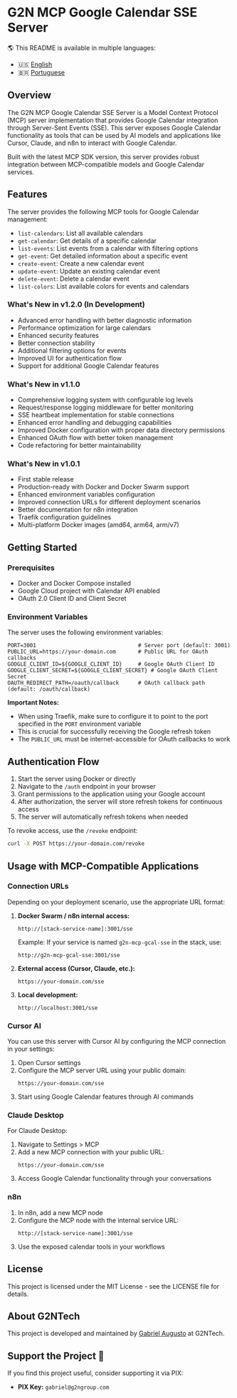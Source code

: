 # G2N MCP Google Calendar SSE Server

🌎 This README is available in multiple languages:
- 🇺🇸 [English](README.md)
- 🇧🇷 [Portuguese](README.pt-br.md)

## Overview

The G2N MCP Google Calendar SSE Server is a Model Context Protocol (MCP) server implementation that provides Google Calendar integration through Server-Sent Events (SSE). This server exposes Google Calendar functionality as tools that can be used by AI models and applications like Cursor, Claude, and n8n to interact with Google Calendar.

Built with the latest MCP SDK version, this server provides robust integration between MCP-compatible models and Google Calendar services.

## Features

The server provides the following MCP tools for Google Calendar management:

- `list-calendars`: List all available calendars
- `get-calendar`: Get details of a specific calendar
- `list-events`: List events from a calendar with filtering options
- `get-event`: Get detailed information about a specific event
- `create-event`: Create a new calendar event
- `update-event`: Update an existing calendar event
- `delete-event`: Delete a calendar event
- `list-colors`: List available colors for events and calendars

### What's New in v1.2.0 (In Development)
- Advanced error handling with better diagnostic information
- Performance optimization for large calendars
- Enhanced security features
- Better connection stability
- Additional filtering options for events
- Improved UI for authentication flow
- Support for additional Google Calendar features

### What's New in v1.1.0
- Comprehensive logging system with configurable log levels
- Request/response logging middleware for better monitoring
- SSE heartbeat implementation for stable connections
- Enhanced error handling and debugging capabilities
- Improved Docker configuration with proper data directory permissions
- Enhanced OAuth flow with better token management
- Code refactoring for better maintainability

### What's New in v1.0.1

- First stable release
- Production-ready with Docker and Docker Swarm support
- Enhanced environment variables configuration
- Improved connection URLs for different deployment scenarios
- Better documentation for n8n integration
- Traefik configuration guidelines
- Multi-platform Docker images (amd64, arm64, arm/v7)

## Getting Started

### Prerequisites

- Docker and Docker Compose installed
- Google Cloud project with Calendar API enabled
- OAuth 2.0 Client ID and Client Secret

### Environment Variables

The server uses the following environment variables:

```env
PORT=3001                                # Server port (default: 3001)
PUBLIC_URL=https://your-domain.com       # Public URL for OAuth callbacks
GOOGLE_CLIENT_ID=${GOOGLE_CLIENT_ID}     # Google OAuth Client ID
GOOGLE_CLIENT_SECRET=${GOOGLE_CLIENT_SECRET} # Google OAuth Client Secret
OAUTH_REDIRECT_PATH=/oauth/callback      # OAuth callback path (default: /oauth/callback)
```

**Important Notes:**
- When using Traefik, make sure to configure it to point to the port specified in the `PORT` environment variable
- This is crucial for successfully receiving the Google refresh token
- The `PUBLIC_URL` must be internet-accessible for OAuth callbacks to work

## Authentication Flow

1. Start the server using Docker or directly
2. Navigate to the `/auth` endpoint in your browser
3. Grant permissions to the application using your Google account
4. After authorization, the server will store refresh tokens for continuous access
5. The server will automatically refresh tokens when needed

To revoke access, use the `/revoke` endpoint:
```bash
curl -X POST https://your-domain.com/revoke
```

## Usage with MCP-Compatible Applications

### Connection URLs

Depending on your deployment scenario, use the appropriate URL format:

1. **Docker Swarm / n8n internal access:**
   ```
   http://[stack-service-name]:3001/sse
   ```
   Example: If your service is named `g2n-mcp-gcal-sse` in the stack, use:
   ```
   http://g2n-mcp-gcal-sse:3001/sse
   ```

2. **External access (Cursor, Claude, etc.):**
   ```
   https://your-domain.com/sse
   ```

3. **Local development:**
   ```
   http://localhost:3001/sse
   ```

### Cursor AI

You can use this server with Cursor AI by configuring the MCP connection in your settings:

1. Open Cursor settings
2. Configure the MCP server URL using your public domain:
   ```
   https://your-domain.com/sse
   ```
3. Start using Google Calendar features through AI commands

### Claude Desktop

For Claude Desktop:

1. Navigate to Settings > MCP
2. Add a new MCP connection with your public URL:
   ```
   https://your-domain.com/sse
   ```
3. Access Google Calendar functionality through your conversations

### n8n

1. In n8n, add a new MCP node
2. Configure the MCP node with the internal service URL:
   ```
   http://[stack-service-name]:3001/sse
   ```
3. Use the exposed calendar tools in your workflows 

## License

This project is licensed under the MIT License - see the LICENSE file for details.

## About G2NTech

This project is developed and maintained by [Gabriel Augusto](https://github.com/oaugustosgabriel) at G2NTech.

## Support the Project 💜

If you find this project useful, consider supporting it via PIX:
- **PIX Key:** `gabriel@g2ngroup.com` 